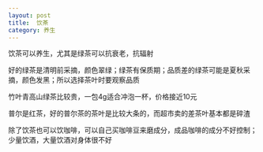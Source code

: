 ```yaml
---
layout: post
title:  饮茶
category: 养生
---
```


饮茶可以养生，尤其是绿茶可以抗衰老，抗辐射

好的绿茶是清明前采摘，颜色翠绿；绿茶有保质期；品质差的绿茶可能是夏秋采摘，颜色发黑；所以选择茶叶时要观察品质

竹叶青高山绿茶比较贵，一包4g适合冲泡一杯，价格接近10元

普尔是红茶，好的普尔茶的茶叶是比较大条的，而超市卖的差茶叶基本都是碎渣

除了饮茶也可以饮咖啡，可以自己买咖啡豆来磨成分，成品咖啡的成分不好控制；少量饮酒，大量饮酒对身体很不好